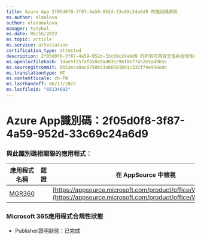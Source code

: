 ```yaml
---
title: Azure App 2f05d0f8-3f87-4a59-952d-33c69c24a6d9 的識別碼資訊
ms.author: elmalova
author: elenamalova
manager: tonybal
ms.date: 06/16/2022
ms.topic: article
ms.service: attestation
certification_type: attested
description: 2f05d0f8-3f87-4a59-952d-33c69c24a6d9 的所有可用安全性與合規性資訊。
ms.openlocfilehash: 1dae5f257afb58e9ad035c96f0e77452e5a49b5c
ms.sourcegitcommit: bb53eca8ac8750b33a86501b91c332f74e998edc
ms.translationtype: MT
ms.contentlocale: zh-TW
ms.lasthandoff: 06/17/2022
ms.locfileid: "66134692"
---
```

# <a name="azure-app-id-2f05d0f8-3f87-4a59-952d-33c69c24a6d9"></a>Azure App識別碼：2f05d0f8-3f87-4a59-952d-33c69c24a6d9


### <a name="apps-associated-with-this-id"></a>與此識別碼相關聯的應用程式：
| **應用程式名稱** | **認證** | **在 AppSource 中檢視** |
|--------------|---------------|-----------------------|
| [MGR360](../forward/WA200003329.md) |  | [https://appsource.microsoft.com/product/office/WA200003329](https://appsource.microsoft.com/product/office/WA200003329) |

### <a name="microsoft-365-app-compliance-status"></a>Microsoft 365應用程式合規性狀態
- Publisher證明狀態：已完成

